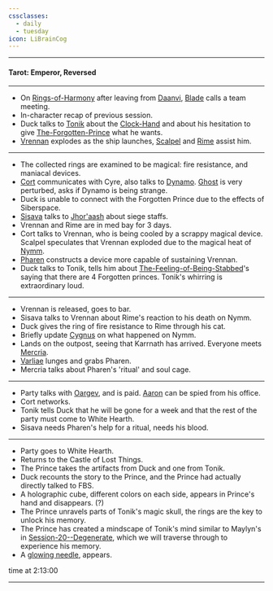 ```yaml
---
cssclasses:
  - daily
  - tuesday
icon: LiBrainCog
---
```

***
#### Tarot: Emperor, Reversed
***
- On [Rings-of-Harmony](../-Groups/Rings-of-Harmony.md) after leaving from [Daanvi](../-Locations--Planes/Daanvi.md), [Blade](../-Characters/Blade.md) calls a team meeting.
- In-character recap of previous session.
- Duck talks to [Tonik](../-Characters/Tonik.md) about the [Clock-Hand](../-Items/Clock-Hand.md) and about his hesitation to give [The-Forgotten-Prince](../-Characters/The-Forgotten-Prince.md) what he wants. 
- [Vrennan](../-Characters/Vrennan.md) explodes as the ship launches, [Scalpel](../-Characters/Scalpel.md) and [Rime](../-Characters/Rime.md) assist him.
***
* The collected rings are examined to be magical: fire resistance, and maniacal devices.
* [Cort](../-Characters/Cort.md) communicates with Cyre, also talks to [Dynamo](../-Characters/Dynamo.md). [Ghost](../-Characters/Ghost.md) is very perturbed, asks if Dynamo is being strange.
* Duck is unable to connect with the Forgotten Prince due to the effects of Siberspace.
* [Sisava](../-Characters/Sisava.md) talks to [Jhor'aash](../-Characters/Jhor'aash.md) about siege staffs.
* Vrennan and Rime are in med bay for 3 days.
* Cort talks to Vrennan, who is being cooled by a scrappy magical device. Scalpel speculates that Vrennan exploded due to the magical heat of [Nymm](../-Locations--Planes/Nymm.md).
* [Pharen](../-Characters/Pharen.md) constructs a device more capable of sustaining Vrennan.
* Duck talks to Tonik, tells him about [The-Feeling-of-Being-Stabbed](../-Characters/The-Feeling-of-Being-Stabbed.md)'s saying that there are 4 Forgotten princes. Tonik's whirring is extraordinary loud.
***
* Vrennan is released, goes to bar.
* Sisava talks to Vrennan about Rime's reaction to his death on Nymm.
* Duck gives the ring of fire resistance to Rime through his cat.
* Briefly update [Cygnus](../-Characters/Cygnus.md) on what happened on Nymm.
* Lands on the outpost, seeing that Karrnath has arrived. Everyone meets [Mercria](../-Characters/-Pharen-Family/Mercria.md).
* [Varliae](../-Characters/-Pharen-Family/Varliae.md) lunges and grabs Pharen.
* Mercria talks about Pharen's 'ritual' and soul cage.
***
* Party talks with [Oargev](../-Characters/Oargev.md), and is paid. [Aaron](../../-Sacrosanct/Characters/Aaron.md) can be spied from his office. 
* Cort networks.
* Tonik tells Duck that he will be gone for a week and that the rest of the party must come to White Hearth.
* Sisava needs Pharen's help for a ritual, needs his blood.
***
* Party goes to White Hearth.
* Returns to the Castle of Lost Things.
* The Prince takes the artifacts from Duck and one from Tonik.
* Duck recounts the story to the Prince, and the Prince had actually directly talked to FBS.
* A holographic cube, different colors on each side, appears in Prince's hand and disappears. (?)
* The Prince unravels parts of Tonik's magic skull, the rings are the key to unlock his memory.
* The Prince has created a mindscape of Tonik's mind similar to Maylyn's in [Session-20--Degenerate](Session-20--Degenerate.md), which we will traverse through to experience his memory.
* A [glowing needle](../../-Sacrosanct/Machine-of-Enchantment.md), appears. 

time at 2:13:00
***

